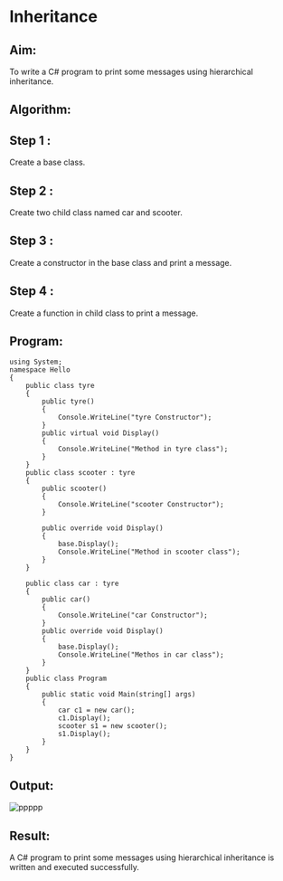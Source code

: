 # Inheritance

## Aim:
To write a C# program to print some messages using hierarchical inheritance.

## Algorithm:
## Step 1 :
Create a base class.

## Step 2 :
Create two child class named car and scooter.

## Step 3 :
Create a constructor in the base class and print a message.

## Step 4 :
Create a function in child class to print a message.

## Program:
```
using System;
namespace Hello
{
    public class tyre
    {
        public tyre()
        {
            Console.WriteLine("tyre Constructor");
        }
        public virtual void Display()
        {
            Console.WriteLine("Method in tyre class");
        }
    }
    public class scooter : tyre
    {
        public scooter()
        {
            Console.WriteLine("scooter Constructor");
        }

        public override void Display()
        {
            base.Display();
            Console.WriteLine("Method in scooter class");
        }
    }

    public class car : tyre
    {
        public car()
        {
            Console.WriteLine("car Constructor");
        }
        public override void Display()
        {
            base.Display();
            Console.WriteLine("Methos in car class");
        }
    }
    public class Program
    {
        public static void Main(string[] args)
        {
            car c1 = new car();
            c1.Display();
            scooter s1 = new scooter();
            s1.Display();
        }
    }
}
```


## Output:


![ppppp](https://github.com/21005688/Inheritance/assets/94747031/10e96701-95bb-4316-8f11-db3a2439073f)



## Result:
A C# program to print some messages using hierarchical inheritance is written and executed successfully.
